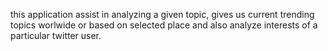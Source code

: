 this application assist in analyzing a given topic, gives us current trending topics worlwide or based on selected place and also analyze interests of a particular twitter user.
